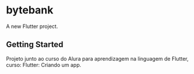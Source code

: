 # bytebank

A new Flutter project.

## Getting Started

Projeto junto ao curso do Alura para aprendizagem na linguagem de Flutter, curso: Flutter: Criando um app.
